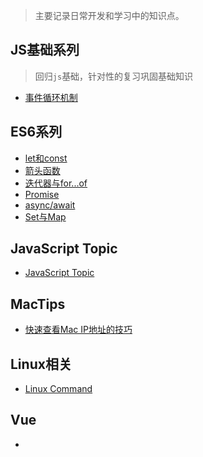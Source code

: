 > 主要记录日常开发和学习中的知识点。

## JS基础系列
> 回归`js`基础，针对性的复习巩固基础知识
- [事件循环机制](https://github.com/sfsoul/blog/issues/8)

## ES6系列
- [let和const](https://github.com/sfsoul/blog/issues/30)
- [箭头函数](https://github.com/sfsoul/blog/issues/31)
- [迭代器与for...of](https://github.com/sfsoul/blog/issues/33)
- [Promise](https://github.com/sfsoul/blog/issues/36)
- [async/await](https://github.com/sfsoul/blog/issues/44)
- [Set与Map](https://github.com/sfsoul/blog/issues/46)

## JavaScript Topic
- [JavaScript Topic](https://github.com/sfsoul/blog/issues/40)

## MacTips
- [快速查看Mac IP地址的技巧](https://github.com/sfsoul/blog/issues/43)

## Linux相关
- [Linux Command](https://github.com/sfsoul/blog/issues/39)

## Vue
- []()

